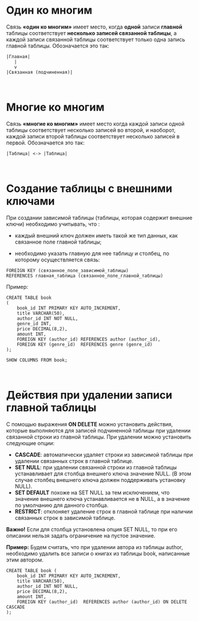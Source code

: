 # Один ко многим
Связь **«один ко многим»** имеет место, когда **одной** записи **главной** таблицы соответствует **несколько записей связанной таблицы**, а каждой записи связанной таблицы соответствует только одна запись главной таблицы. Обозначается это так:
```
|Главная|
   |
   v
|Связанная (подчиненная)|
```

<br>

# Многие ко многим
Связь **«многие ко многим»** имеет место когда каждой записи одной таблицы соответствует несколько записей во второй, и наоборот, каждой записи второй таблицы соответствует несколько записей в первой. Обозначается это так:
```
|Таблица| <-> |Таблица|
```
<br>

# Создание таблицы с внешними ключами
При создании зависимой таблицы (таблицы, которая содержит внешние ключи) необходимо учитывать, что :

- каждый внешний ключ должен иметь такой же тип данных, как связанное поле главной таблицы;

- необходимо указать главную для нее таблицу и столбец, по которому осуществляется связь:
```
FOREIGN KEY (связанное_поле_зависимой_таблицы)  
REFERENCES главная_таблица (связанное_поле_главной_таблицы)
```
Пример:
```
CREATE TABLE book
(
    book_id INT PRIMARY KEY AUTO_INCREMENT,
    title VARCHAR(50),
    author_id INT NOT NULL,
    genre_id INT,
    price DECIMAL(8,2),
    amount INT,
    FOREIGN KEY (author_id) REFERENCES author (author_id),
    FOREIGN KEY (genre_id)  REFERENCES genre (genre_id)
);

SHOW COLUMNS FROM book;
```
<br>

# Действия при удалении записи главной таблицы
С помощью выражения **ON DELETE** можно установить действия, которые выполняются для записей подчиненной таблицы при удалении связанной строки из главной таблицы. При удалении можно установить следующие опции:

- **CASCADE**: автоматически удаляет строки из зависимой таблицы при удалении  связанных строк в главной таблице.
- **SET NULL**: при удалении  связанной строки из главной таблицы устанавливает для столбца внешнего ключа значение NULL. (В этом случае столбец внешнего ключа должен поддерживать установку NULL).
- **SET DEFAULT** похоже на SET NULL за тем исключением, что значение  внешнего ключа устанавливается не в NULL, а в значение по умолчанию для данного столбца.
- **RESTRICT**: отклоняет удаление строк в главной таблице при наличии связанных строк в зависимой таблице.

**Важно!** Если для столбца установлена опция SET NULL, то при его описании нельзя задать ограничение на пустое значение.

**Пример:** Будем считать, что при удалении автора из таблицы author, необходимо удалить все записи о книгах из таблицы book, написанные этим автором.
```
CREATE TABLE book (
    book_id INT PRIMARY KEY AUTO_INCREMENT, 
    title VARCHAR(50), 
    author_id INT NOT NULL, 
    price DECIMAL(8,2), 
    amount INT, 
    FOREIGN KEY (author_id)  REFERENCES author (author_id) ON DELETE CASCADE
);
```